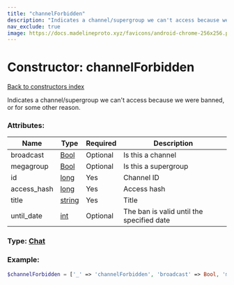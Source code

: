 ```yaml
---
title: "channelForbidden"
description: "Indicates a channel/supergroup we can't access because we were banned, or for some other reason."
nav_exclude: true
image: https://docs.madelineproto.xyz/favicons/android-chrome-256x256.png
---
```

# Constructor: channelForbidden  
[Back to constructors index](/API_docs/constructors/index.html)



Indicates a channel/supergroup we can't access because we were banned, or for some other reason.

### Attributes:

| Name     |    Type       | Required | Description |
|----------|---------------|----------|-------------|
|broadcast|[Bool](/API_docs/types/Bool.html) | Optional|Is this a channel|
|megagroup|[Bool](/API_docs/types/Bool.html) | Optional|Is this a supergroup|
|id|[long](/API_docs/types/long.html) | Yes|Channel ID|
|access\_hash|[long](/API_docs/types/long.html) | Yes|Access hash|
|title|[string](/API_docs/types/string.html) | Yes|Title|
|until\_date|[int](/API_docs/types/int.html) | Optional|The ban is valid until the specified date|



### Type: [Chat](/API_docs/types/Chat.html)


### Example:

```php
$channelForbidden = ['_' => 'channelForbidden', 'broadcast' => Bool, 'megagroup' => Bool, 'id' => long, 'access_hash' => long, 'title' => 'string', 'until_date' => int];
```  
